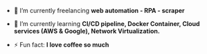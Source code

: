 - 🔭 I’m currently freelancing **web automation - RPA - scraper**

- 🌱 I’m currently learning **CI/CD pipeline, Docker Container, Cloud services (AWS & Google), Network Virtualization.**

- ⚡ Fun fact: **I love coffee so much**
